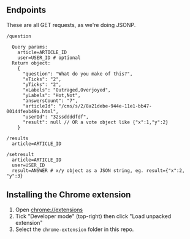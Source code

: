 Endpoints
---------

These are all GET requests, as we're doing JSONP.

    /question

      Query params:
        article=ARTICLE_ID
        user=USER_ID # optional
      Return object:
        {
          "question": "What do you make of this?",
          "xTicks": "2",
          "yTicks": "2",
          "xLabels": "Outraged,Overjoyed",
          "yLabels": "Hot,Not",
          "answersCount": "7",
          "articleId": "/cms/s/2/8a21debe-944e-11e1-bb47-00144feab49a.html",
          "userId": "32ssddddfdf",
          "result": null // OR a vote object like {"x":1,"y":2}
        }

    /results
      article=ARTICLE_ID

    /setresult
      article=ARTICLE_ID
      user=USER_ID
      result=ANSWER # x/y object as a JSON string, eg. result={"x":2, "y":3}


Installing the Chrome extension
-------------------------------

1. Open [chrome://extensions](chrome://extensions)
2. Tick "Developer mode" (top-right) then click "Load unpacked extension"
3. Select the `chrome-extension` folder in this repo.
